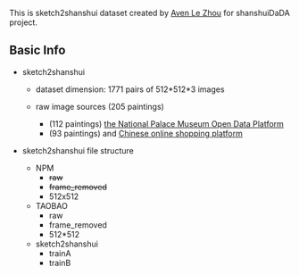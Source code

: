 This is sketch2shanshui dataset created by [Aven Le Zhou](https://www.aven.cc) for shanshuiDaDA project.

## Basic Info
* sketch2shanshui
  * dataset dimension: 1771 pairs of 512\*512\*3 images

  * raw image sources (205 paintings)
    * (112 paintings) [the National Palace Museum Open Data Platform](https://theme.npm.edu.tw/opendata/?lang=2)
    * (93 paintings) and [Chinese online shopping platform](www.taobao.com/)

* sketch2shanshui file structure
  * NPM
    * ~~raw~~
    * ~~frame_removed~~
    * 512x512
  * TAOBAO
    * raw
    * frame_removed
    * 512\*512
  * sketch2shanshui
    * trainA
    * trainB
